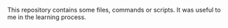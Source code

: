 This repository contains some files, commands or scripts. 
It was useful to me in the learning process.
